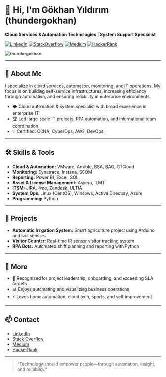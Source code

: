 # 👋 Hi, I'm Gökhan Yıldırım (thundergokhan)

**Cloud Services & Automation Technologies | System Support Specialist**

[![LinkedIn](https://img.shields.io/badge/LinkedIn-blue?logo=linkedin&logoColor=white)](https://www.linkedin.com/in/gökhan-yıldırım-19g3499/)
[![StackOverflow](https://img.shields.io/badge/StackOverflow-FE7A16?logo=stackoverflow&logoColor=white)](https://stackoverflow.com/users/20846461/gökhan)
[![Medium](https://img.shields.io/badge/Medium-12100E?logo=medium&logoColor=white)](https://medium.com/@thundergokhan)
[![HackerRank](https://img.shields.io/badge/HackerRank-2EC866?logo=hackerrank&logoColor=white)](https://www.hackerrank.com/profile/thundergokhan34)

<p align="left">
  <img src="https://komarev.com/ghpvc/?username=thundergokhan&label=Profile%20views&color=0e75b6&style=flat" alt="thundergokhan" />
</p>

---

## 🚀 About Me

I specialize in cloud services, automation, monitoring, and IT operations. My focus is on building self-service infrastructures, increasing efficiency through automation, and ensuring reliability in enterprise environments.

- 🌩️ Cloud automation & system specialist with broad experience in enterprise IT
- 🏆 Led large-scale IT projects, RPA automation, and international team coordination
- 💡 Certified: CCNA, CyberOps, AWS, DevOps

---

## 🛠️ Skills & Tools

- **Cloud & Automation:** VMware, Ansible, BSA, BAO, GTCloud
- **Monitoring:** Dynatrace, Instana, SCOM
- **Reporting:** Power BI, Excel, SQL
- **Asset & License Management:** Aspera, ILMT
- **ITSM:** JIRA, 4me, Zendesk, ULTIA
- **System Ops:** Linux (CentOS), Windows, Active Directory, Azure
- **Programming:** Python

---

## 🌟 Projects

- **Automatic Irrigation System:** Smart agriculture project using Arduino and soil sensors
- **Visitor Counter:** Real-time IR sensor visitor tracking system
- **RPA Bots:** Automated shift planning and reporting with Python

---

## 💬 More

- 🏅 Recognized for project leadership, onboarding, and exceeding SLA targets
- 📊 Enjoys automating and visualizing business operations
- ⚡ Loves home automation, cloud tech, sports, and self-improvement

---

## 📫 Contact

- [LinkedIn](https://www.linkedin.com/in/gökhan-yıldırım-19g3499/)
- [Stack Overflow](https://stackoverflow.com/users/20846461/gökhan)
- [Medium](https://medium.com/@thundergokhan)
- [HackerRank](https://www.hackerrank.com/profile/thundergokhan34)
---

> “Technology should empower people—through automation, insight, and reliability.”
